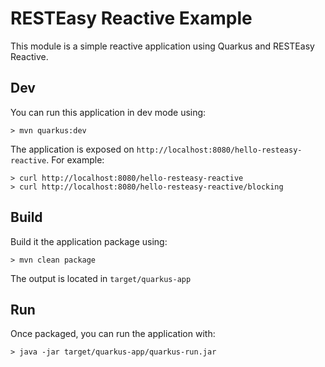 # RESTEasy Reactive Example

This module is a simple reactive application using Quarkus and RESTEasy Reactive.

## Dev

You can run this application in dev mode using:

```shell
> mvn quarkus:dev
```

The application is exposed on `http://localhost:8080/hello-resteasy-reactive`. 
For example:

```shell
> curl http://localhost:8080/hello-resteasy-reactive
> curl http://localhost:8080/hello-resteasy-reactive/blocking
```

## Build

Build it the application package using:

```shell
> mvn clean package
```

The output is located in `target/quarkus-app`

## Run

Once packaged, you can run the application with:

```shell
> java -jar target/quarkus-app/quarkus-run.jar
```